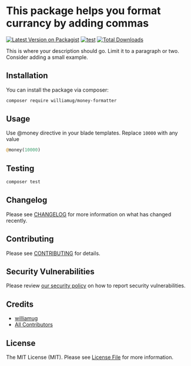 # This package helps you format currancy by adding commas

[![Latest Version on Packagist](https://img.shields.io/packagist/v/williamug/money-formatter.svg?style=flat-square)](https://packagist.org/packages/williamug/money-formatter/stats#major/all)
[![test](https://github.com/Williamug/money-formatter/actions/workflows/test.yml/badge.svg?branch=main)](https://github.com/Williamug/money-formatter/actions/workflows/test.yml)
[![Total Downloads](https://img.shields.io/packagist/dt/williamug/money-formatter.svg?style=flat-square)](https://packagist.org/packages/williamug/money-formatter/)

This is where your description should go. Limit it to a paragraph or two. Consider adding a small example.

## Installation

You can install the package via composer:

```bash
composer require williamug/money-formatter
```

## Usage

Use @money directive in your blade templates. Replace `10000` with any value

```php
@money(10000)
```

## Testing

```bash
composer test
```

## Changelog

Please see [CHANGELOG](CHANGELOG.md) for more information on what has changed recently.

## Contributing

Please see [CONTRIBUTING](https://github.com/spatie/.github/blob/main/CONTRIBUTING.md) for details.

## Security Vulnerabilities

Please review [our security policy](../../security/policy) on how to report security vulnerabilities.

## Credits

-   [williamug](https://github.com/Williamug)
-   [All Contributors](../../contributors)

## License

The MIT License (MIT). Please see [License File](LICENSE.md) for more information.

